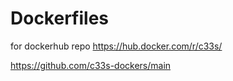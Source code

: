 # Dockerfiles

for dockerhub repo https://hub.docker.com/r/c33s/

https://github.com/c33s-dockers/main